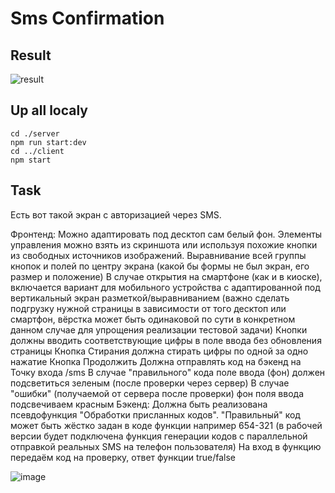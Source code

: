 # Sms Confirmation

## Result

![result](https://user-images.githubusercontent.com/93443107/195992720-b4f515f4-3137-475a-b48c-a1df16a8cc9c.gif)

## Up all localy

```bush
cd ./server
npm run start:dev
cd ../client
npm start
```

## Task

Есть вот такой экран с авторизацией через SMS. 

Фронтенд: Можно адаптировать под десктоп сам белый фон. Элементы управления можно взять из скриншота или используя похожие кнопки из свободных источников изображений. Выравнивание всей группы кнопок и полей по центру экрана (какой бы формы не был экран, его размер и положение) В случае открытия на смартфоне (как и в киоске), включается вариант для мобильного устройства с адаптированной под вертикальный экран разметкой/выравниванием (важно сделать подгрузку нужной страницы в зависимости от того десктоп или смартфон, вёрстка может быть одинаковой по сути в конкретном данном случае для упрощения реализации тестовой задачи)
Кнопки должны вводить соответствующие цифры в поле ввода без обновления страницы
Кнопка Стирания должна стирать цифры по одной за одно нажатие
Кнопка Продолжить Должна отправлять код на бэкенд на Точку входа /sms
В случае "правильного" кода поле ввода (фон) должен подсветиться зеленым (после проверки через сервер)
В случае "ошибки" (получаемой от сервера после проверки)  фон поля ввода подсвечиваем красным
Бэкенд:
Должна быть реализована псевдофункция "Обработки присланных кодов".
"Правильный" код может быть жёстко задан в коде функции например 654-321 (в рабочей версии будет подключена функция генерации кодов с параллельной отправкой реальных SMS на телефон пользователя)
На вход в функцию передаём код на проверку, ответ функции true/false

![image](https://user-images.githubusercontent.com/93443107/195992067-4f9d254d-4e55-486b-9f41-cb4293421aab.png)
